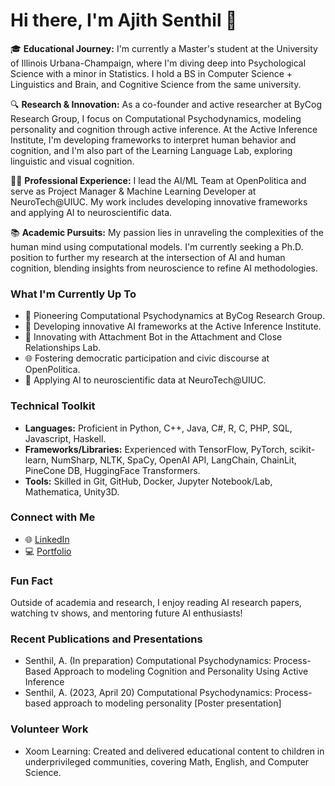 # Hi there, I'm Ajith Senthil 👋

🎓 **Educational Journey:** I'm currently a Master's student at the University of Illinois Urbana-Champaign, where I'm diving deep into Psychological Science with a minor in Statistics. I hold a BS in Computer Science + Linguistics and Brain, and Cognitive Science from the same university.

🔍 **Research & Innovation:** As a co-founder and active researcher at ByCog Research Group, I focus on Computational Psychodynamics, modeling personality and cognition through active inference. At the Active Inference Institute, I'm developing frameworks to interpret human behavior and cognition, and I'm also part of the Learning Language Lab, exploring linguistic and visual cognition.

👨‍💻 **Professional Experience:** I lead the AI/ML Team at OpenPolitica and serve as Project Manager & Machine Learning Developer at NeuroTech@UIUC. My work includes developing innovative frameworks and applying AI to neuroscientific data.

📚 **Academic Pursuits:** My passion lies in unraveling the complexities of the human mind using computational models. I'm currently seeking a Ph.D. position to further my research at the intersection of AI and human cognition, blending insights from neuroscience to refine AI methodologies.

### What I'm Currently Up To
- 🧠 Pioneering Computational Psychodynamics at ByCog Research Group.
- 🤖 Developing innovative AI frameworks at the Active Inference Institute.
- 💬 Innovating with Attachment Bot in the Attachment and Close Relationships Lab.
- 🌐 Fostering democratic participation and civic discourse at OpenPolitica.
- 🧬 Applying AI to neuroscientific data at NeuroTech@UIUC.

### Technical Toolkit
- **Languages:** Proficient in Python, C++, Java, C#, R, C, PHP, SQL, Javascript, Haskell.
- **Frameworks/Libraries:** Experienced with TensorFlow, PyTorch, scikit-learn, NumSharp, NLTK, SpaCy, OpenAI API, LangChain, ChainLit, PineCone DB, HuggingFace Transformers.
- **Tools:** Skilled in Git, GitHub, Docker, Jupyter Notebook/Lab, Mathematica, Unity3D.

### Connect with Me
- 🌐 [LinkedIn](https://www.linkedin.com/in/ajith-senthil)
- 💻 [Portfolio](https://ajithsenthil.com)

### Fun Fact
Outside of academia and research, I enjoy reading AI research papers, watching tv shows, and mentoring future AI enthusiasts!

### Recent Publications and Presentations
- Senthil, A. (In preparation) Computational Psychodynamics: Process-Based Approach to modeling Cognition and Personality Using Active Inference
- Senthil, A. (2023, April 20) Computational Psychodynamics: Process-based approach to modeling personality [Poster presentation]

### Volunteer Work
- Xoom Learning: Created and delivered educational content to children in underprivileged communities, covering Math, English, and Computer Science.
